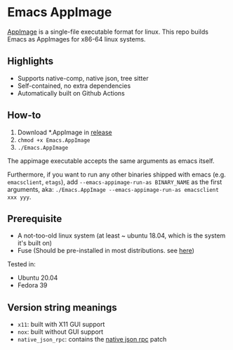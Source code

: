 # Emacs AppImage

[AppImage](https://appimage.org/) is a single-file executable format for linux.
This repo builds Emacs as AppImages for x86-64 linux systems.

## Highlights

- Supports native-comp, native json, tree sitter
- Self-contained, no extra dependencies
- Automatically built on Github Actions

## How-to

1. Download *.AppImage in [release](https://github.com/blahgeek/emacs-appimage/releases/)
2. `chmod +x Emacs.AppImage`
3. `./Emacs.AppImage`

The appimage executable accepts the same arguments as emacs itself.

Furthermore, if you want to run any other binaries shipped with emacs (e.g. `emacsclient`, `etags`),
add `--emacs-appimage-run-as BINARY_NAME` as the first arguments, aka: `./Emacs.AppImage --emacs-appimage-run-as emacsclient xxx yyy`.

## Prerequisite

- A not-too-old linux system (at least ~ ubuntu 18.04, which is the system it's built on)
- Fuse (Should be pre-installed in most distributions. see [here](https://docs.appimage.org/user-guide/troubleshooting/index.html#ref-ug-troubleshooting))

Tested in:

- Ubuntu 20.04
- Fedora 39

## Version string meanings

- `x11`: built with X11 GUI support
- `nox`: built without GUI support
- `native_json_rpc`: contains the [native json rpc](https://github.com/emacs-lsp/emacs) patch
